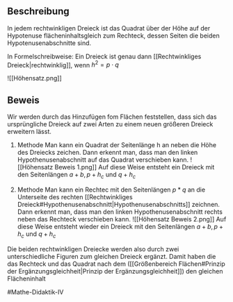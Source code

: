 ## Beschreibung
In jedem rechtwinkligen Dreieck ist das Quadrat über der Höhe auf der Hypotenuse
flächeninhaltsgleich zum Rechteck, dessen Seiten die beiden Hypotenusenabschnitte
sind.

In Formelschreibweise: Ein Dreieck ist genau dann [[Rechtwinkliges Dreieck|rechtwinklig]], wenn  $h^2 = p\cdot q$

![[Höhensatz.png]]

## Beweis
Wir werden durch das Hinzufügen fom Flächen feststellen, dass sich das ursprüngliche Dreieck auf zwei Arten zu einem neuen größeren Dreieck erweitern lässt.

1. Methode
Man kann ein Quadrat der Seitenlänge h an neben die Höhe des Dreiecks zeichen.
Dann erkennt man, dass man den linken Hypothenusenabschnitt auf das Quadrat verschieben kann.
![[Höhensatz Beweis 1.png]]
Auf diese Weise entsteht ein Dreieck mit den Seitenlängen $a+b, p+h_c$ und $q+h_c$

2. Methode
Man kann ein Rechtec mit den Seitenlängen $p*q$ an die Unterseite des rechten [[Rechtwinkliges Dreieck#Hypothenusenabschnitt|Hypothenusenabschnitts]] zeichnen.
Dann erkennt man, dass man den linken Hypothenusenabschnitt rechts neben das Rechteck verschieben kann.
![[Höhensatz Beweis 2.png]]
Auf diese Weise entsteht wieder ein Dreieck mit den Seitenlängen $a+b, p+h_c$ und $q+h_c$

Die beiden rechtwinkligen Dreiecke werden also durch zwei unterschiedliche Figuren zum gleichen Dreieck ergänzt. Damit haben die das Rechteck und das Quadrat nach dem ([[Größenbereich Flächen#Prinzip der Ergänzungsgleichheit|Prinzip der Ergänzungsgleichheit]]) den gleichen Flächeninhalt 

#Mathe-Didaktik-IV 